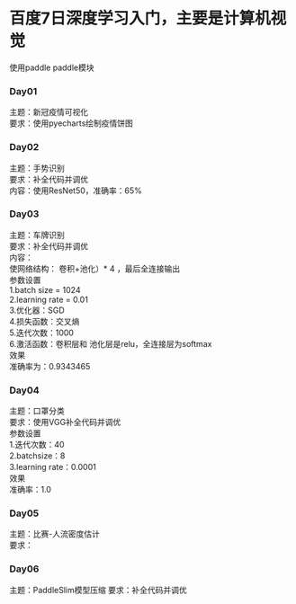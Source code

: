  # 百度7日深度学习入门，主要是计算机视觉
 使用paddle paddle模块
 
 ### Day01
 主题：新冠疫情可视化  
 要求：使用pyecharts绘制疫情饼图
 
 ### Day02
 主题：手势识别  
 要求：补全代码并调优  
 内容：使用ResNet50，准确率：65%
 
 ### Day03
 主题：车牌识别  
 要求：补全代码并调优  
 内容：  
 使网络结构：  卷积+池化）* 4 ，最后全连接输出  
 参数设置  
 1.batch size = 1024  
 2.learning rate = 0.01  
 3.优化器：SGD  
 4.损失函数：交叉熵  
 5.迭代次数：1000  
 6.激活函数：卷积层和 池化层是relu，全连接层为softmax  
 效果  
 准确率为：0.9343465
 
  ### Day04
 主题：口罩分类  
 要求：使用VGG补全代码并调优   
 参数设置  
 1.迭代次数：40  
 2.batchsize：8  
 3.learning rate：0.0001  
 效果  
 准确率：1.0
 
  ### Day05
 主题：比赛-人流密度估计  
 要求：
 
  ### Day06
 主题：PaddleSlim模型压缩
 要求：补全代码并调优
